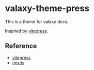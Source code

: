 # valaxy-theme-press

This is a theme for valaxy docs.

Inspired by [vitepress](https://vitepress.dev).

## Reference

- [vitepress](https://vitepress.vuejs.org/)
- [nextjs](https://nextjs.org/)
